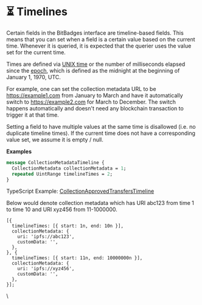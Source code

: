 # ⏳ Timelines

Certain fields in the BitBadges interface are timeline-based fields. This means that you can set when a field is a certain value based on the current time. Whenever it is queried, it is expected that the querier uses the value set for the current time.

Times are defined via [UNIX time](https://developer.mozilla.org/en-US/docs/Glossary/Unix\_time) or the number of milliseconds elapsed since the [epoch](https://developer.mozilla.org/en-US/docs/Web/JavaScript/Reference/Global\_Objects/Date#the\_epoch\_timestamps\_and\_invalid\_date), which is defined as the midnight at the beginning of January 1, 1970, UTC.

For example, one can set the collection metadata URL to be https://example1.com from January to March and have it automatically switch to https://example2.com for March to December. The switch happens automatically and doesn't need any blockchain transaction to trigger it at that time.

Setting a field to have multiple values at the same time is disallowed (i.e. no duplicate timeline times). If the current time does not have a corresponding value set, we assume it is empty / null.

**Examples**

```protobuf
message CollectionMetadataTimeline {
  CollectionMetadata collectionMetadata = 1;
  repeated UintRange timelineTimes = 2;
}
```

TypeScript Example: [CollectionApprovedTransfersTimeline](https://bitbadges.github.io/bitbadgesjs/packages/proto/docs/interfaces/CollectionApprovedTransferTimeline.html)

Below would denote collection metadata which has URI abc123 from time 1 to time 10 and URI xyz456 from 11-1000000.

```typescriptreact
[{
  timelineTimes: [{ start: 1n, end: 10n }],
  collectionMetadata: {
    uri: 'ipfs://abc123',
    customData: '',
  },
}, {
  timelineTimes: [{ start: 11n, end: 10000000n }],
  collectionMetadata: {
    uri: 'ipfs://xyz456',
    customData: '',
  },
}];
```

\


